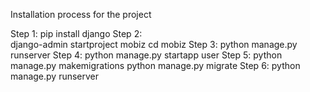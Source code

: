 Installation process for the project

Step 1:
    pip install django
Step 2:  
    django-admin startproject mobiz
    cd mobiz
Step 3:
    python manage.py runserver
Step 4:
    python manage.py startapp user
Step 5:
    python manage.py makemigrations
    python manage.py migrate
Step 6: 
    python manage.py runserver


  
